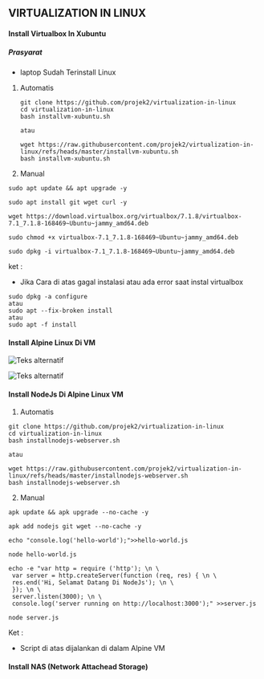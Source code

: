 ## VIRTUALIZATION IN LINUX
#### Install Virtualbox In Xubuntu
##### Prasyarat 
- laptop Sudah Terinstall Linux
  
1. Automatis
   ```
   git clone https://github.com/projek2/virtualization-in-linux
   cd virtualization-in-linux
   bash installvm-xubuntu.sh

   atau

   wget https://raw.githubusercontent.com/projek2/virtualization-in-linux/refs/heads/master/installvm-xubuntu.sh
   bash installvm-xubuntu.sh
   ```   
2. Manual
```
sudo apt update && apt upgrade -y

sudo apt install git wget curl -y

wget https://download.virtualbox.org/virtualbox/7.1.8/virtualbox-7.1_7.1.8-168469~Ubuntu~jammy_amd64.deb

sudo chmod +x virtualbox-7.1_7.1.8-168469~Ubuntu~jammy_amd64.deb

sudo dpkg -i virtualbox-7.1_7.1.8-168469~Ubuntu~jammy_amd64.deb
```
ket : 
- Jika Cara di atas gagal instalasi atau ada error saat instal virtualbox

```
sudo dpkg -a configure
atau
sudo apt --fix-broken install
atau
sudo apt -f install
```
#### Install Alpine Linux Di VM


![Teks alternatif](https://i.imgur.com/HgeQmvN.jpeg)

![Teks alternatif](https://i.imgur.com/MRK1DFt.jpeg)





#### Install NodeJs Di Alpine Linux VM
1. Automatis
```
git clone https://github.com/projek2/virtualization-in-linux
cd virtualization-in-linux
bash installnodejs-webserver.sh

atau

wget https://raw.githubusercontent.com/projek2/virtualization-in-linux/refs/heads/master/installnodejs-webserver.sh
bash installnodejs-webserver.sh
```
2. Manual
```
apk update && apk upgrade --no-cache -y

apk add nodejs git wget --no-cache -y

echo "console.log('hello-world');">>hello-world.js

node hello-world.js

echo -e "var http = require ('http'); \n \
 var server = http.createServer(function (req, res) { \n \
 res.end('Hi, Selamat Datang Di NodeJs'); \n \
 }); \n \
 server.listen(3000); \n \
 console.log('server running on http://localhost:3000');" >>server.js

node server.js

```
Ket : 
- Script di atas dijalankan di dalam Alpine VM

#### Install NAS (Network Attachead Storage)


   
